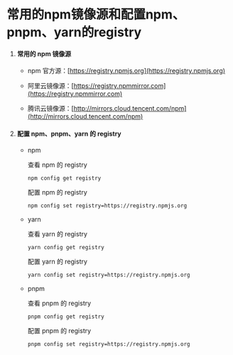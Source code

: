 # 常用的npm镜像源和配置npm、pnpm、yarn的registry

1. #### 常用的 npm 镜像源

   - npm 官方源：[https://registry.npmjs.org](https://registry.npmjs.org)

   - 阿里云镜像源：[https://registry.npmmirror.com](https://registry.npmmirror.com)
   - 腾讯云镜像源：[http://mirrors.cloud.tencent.com/npm](http://mirrors.cloud.tencent.com/npm)

2. #### 配置 npm、pnpm、yarn 的 registry

   - npm

     查看 npm 的 registry

     ```sh
     npm config get registry
     ```

     配置 npm 的 registry

     ```sh
     npm config set registry=https://registry.npmjs.org
     ```

   - yarn

     查看 yarn 的 registry

     ```
     yarn config get registry
     ```

     配置 yarn 的 registry

     ```sh
     yarn config set registry=https://registry.npmjs.org
     ```

   - pnpm

     查看 pnpm 的 registry

     ```
     pnpm config get registry
     ```

     配置 pnpm 的 registry

     ```sh
     pnpm config set registry=https://registry.npmjs.org
     ```